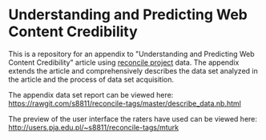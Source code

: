 # Understanding and Predicting Web Content Credibility

This is a repository for an appendix to "Understanding and Predicting Web Content Credibility" article using [reconcile project](http://reconcile.pjwstk.edu.pl) data. The appendix extends the article and comprehensively describes the data set analyzed in the article and the process of data set acquisition.

The appendix data set report can be viewed here:
https://rawgit.com/s8811/reconcile-tags/master/describe_data.nb.html

The preview of the user interface the raters have used can be viewed here:
http://users.pja.edu.pl/~s8811/reconcile-tags/mturk

